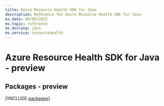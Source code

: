 ```yaml
---
title: Azure Resource Health SDK for Java
description: Reference for Azure Resource Health SDK for Java
ms.date: 06/05/2025
ms.topic: reference
ms.devlang: java
ms.service: resourcehealth
---
```

# Azure Resource Health SDK for Java - preview
## Packages - preview
[!INCLUDE [packages](resource-health-index.md)]